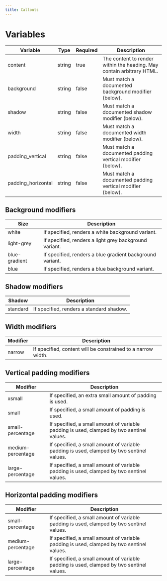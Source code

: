 ```yaml
---
title: Callouts
---
```

# Variables
| Variable           | Type   | Required | Description                                                           |
|--------------------|--------|----------|-----------------------------------------------------------------------|
| content            | string | true     | The content to render within the heading. May contain arbitrary HTML. |
| background         | string | false    | Must match a documented background modifier (below).                  |
| shadow             | string | false    | Must match a documented shadow modifier (below).                      |
| width              | string | false    | Must match a documented width modifier (below).                       |
| padding_vertical   | string | false    | Must match a documented padding vertical modifier (below).            |
| padding_horizontal | string | false    | Must match a documented padding vertical modifier (below).            |

## Background modifiers
| Size          | Description                                               |
|---------------|-----------------------------------------------------------|
| white         | If specified, renders a white background variant.         |
| light-grey    | If specified, renders a light grey background variant.    |
| blue-gradient | If specified, renders a blue gradient background variant. |
 | blue          | If specified, renders a blue background variant.          |

## Shadow modifiers
| Shadow   | Description                              |
|----------|------------------------------------------|
| standard | If specified, renders a standard shadow. |

## Width modifiers
| Modifier | Description                                                  |
|----------|--------------------------------------------------------------|
| narrow   | If specified, content will be constrained to a narrow width. |

## Vertical padding modifiers
| Modifier          | Description                                                                               |
|-------------------|-------------------------------------------------------------------------------------------|
| xsmall            | If specified, an extra small amount of padding is used.                                   |
| small             | If specified, a small amount of padding is used.                                          |
| small-percentage  | If specified, a small amount of variable padding is used, clamped by two sentinel values. |
| medium-percentage | If specified, a small amount of variable padding is used, clamped by two sentinel values. |
| large-percentage  | If specified, a small amount of variable padding is used, clamped by two sentinel values. |

## Horizontal padding modifiers
| Modifier          | Description                                                                               |
|-------------------|-------------------------------------------------------------------------------------------|
| small-percentage  | If specified, a small amount of variable padding is used, clamped by two sentinel values. |
| medium-percentage | If specified, a small amount of variable padding is used, clamped by two sentinel values. |
| large-percentage  | If specified, a small amount of variable padding is used, clamped by two sentinel values. |
